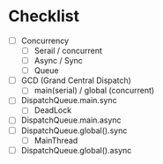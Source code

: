 # Checklist
- [ ] Concurrency
	- [ ] Serail / concurrent
	- [ ] Async / Sync
	- [ ] Queue
- [ ] GCD (Grand Central Dispatch)
	- [ ] main(serial) / global (concurrent)
- [ ] DispatchQueue.main.sync
	- [ ] DeadLock
- [ ] DispatchQueue.main.async
- [ ] DispatchQueue.global().sync
	- [ ] MainThread
- [ ] DispatchQueue.global().async